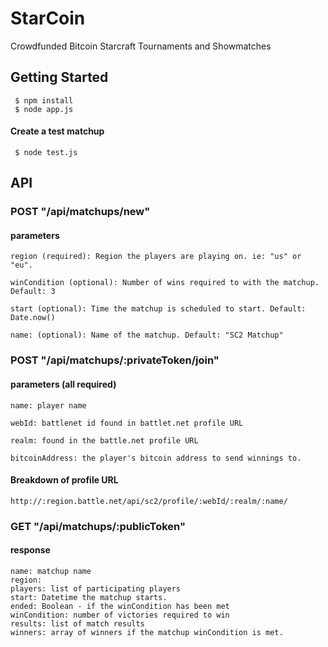 StarCoin
========

Crowdfunded Bitcoin Starcraft Tournaments and Showmatches

Getting Started
---------------

``` 
 $ npm install
 $ node app.js
```

#### Create a test matchup

```
 $ node test.js
```


API
---

### POST "/api/matchups/new"


#### parameters

```
region (required): Region the players are playing on. ie: "us" or "eu".

winCondition (optional): Number of wins required to with the matchup. Default: 3

start (optional): Time the matchup is scheduled to start. Default: Date.now()

name: (optional): Name of the matchup. Default: "SC2 Matchup"
```




### POST "/api/matchups/:privateToken/join"

#### parameters (all required)

```
name: player name

webId: battlenet id found in battlet.net profile URL

realm: found in the battle.net profile URL

bitcoinAddress: the player's bitcoin address to send winnings to.
```

#### Breakdown of profile URL

```
http://:region.battle.net/api/sc2/profile/:webId/:realm/:name/
```




### GET "/api/matchups/:publicToken"

#### response

```
name: matchup name
region: 
players: list of participating players
start: Datetime the matchup starts.
ended: Boolean - if the winCondition has been met
winCondition: number of victories required to win
results: list of match results
winners: array of winners if the matchup winCondition is met.
```
